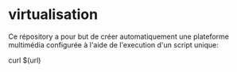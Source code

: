 # virtualisation

Ce répository a pour but de créer automatiquement une plateforme multimédia configurée à l'aide de l'execution d'un script unique:

curl $(url)
